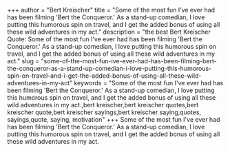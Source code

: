 +++
author = "Bert Kreischer"
title = "Some of the most fun I've ever had has been filming 'Bert the Conqueror.' As a stand-up comedian, I love putting this humorous spin on travel, and I get the added bonus of using all these wild adventures in my act."
description = "the best Bert Kreischer Quote: Some of the most fun I've ever had has been filming 'Bert the Conqueror.' As a stand-up comedian, I love putting this humorous spin on travel, and I get the added bonus of using all these wild adventures in my act."
slug = "some-of-the-most-fun-ive-ever-had-has-been-filming-bert-the-conqueror-as-a-stand-up-comedian-i-love-putting-this-humorous-spin-on-travel-and-i-get-the-added-bonus-of-using-all-these-wild-adventures-in-my-act"
keywords = "Some of the most fun I've ever had has been filming 'Bert the Conqueror.' As a stand-up comedian, I love putting this humorous spin on travel, and I get the added bonus of using all these wild adventures in my act.,bert kreischer,bert kreischer quotes,bert kreischer quote,bert kreischer sayings,bert kreischer saying,quotes, sayings,quote, saying, motivation"
+++
Some of the most fun I've ever had has been filming 'Bert the Conqueror.' As a stand-up comedian, I love putting this humorous spin on travel, and I get the added bonus of using all these wild adventures in my act.
